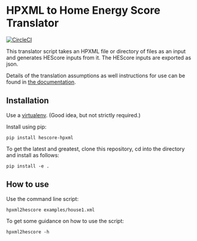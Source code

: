 HPXML to Home Energy Score Translator
=====================================

[![CircleCI](https://circleci.com/gh/NREL/hescore-hpxml.svg?style=svg)](https://circleci.com/gh/NREL/hescore-hpxml)

This translator script takes an HPXML file or directory of files as an
input and generates HEScore inputs from it. The HEScore inputs are
exported as json.

Details of the translation assumptions as well instructions for use can
be found in [the
documentation](http://hescore-hpxml.readthedocs.org/en/latest/).

Installation
------------

Use a
[virtualenv](http://docs.python-guide.org/en/latest/dev/virtualenvs/).
(Good idea, but not strictly required.)

Install using pip:

    pip install hescore-hpxml

To get the latest and greatest, clone this repository, cd into the
directory and install as follows:

    pip install -e .

How to use
----------

Use the command line script:

    hpxml2hescore examples/house1.xml

To get some guidance on how to use the script:

    hpxml2hescore -h
